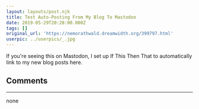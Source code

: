 ```yaml
---
layout: layouts/post.njk
title: Test Auto-Posting From My Blog To Mastodon
date: 2019-05-29T20:28:00.000Z
tags: []
original_url: 'https://nemorathwald.dreamwidth.org/399797.html'
userpic: ../userpics/_.jpg
---
```

If you're seeing this on Mastodon, I set up If This Then That to automatically link to my new blog posts here.

## Comments

---

none
